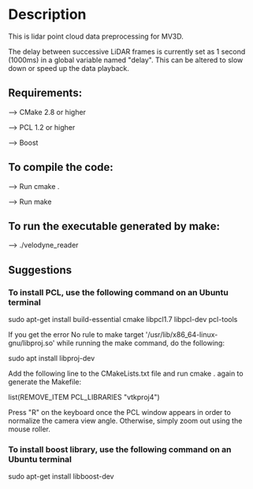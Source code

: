 # Description

This is lidar point cloud data preprocessing for MV3D.

The delay between successive LiDAR frames is currently set as 1 second (1000ms) in a global variable named "delay". This can be altered to slow down or speed up the data playback.

## Requirements:

--> CMake 2.8 or higher

--> PCL 1.2 or higher

--> Boost


## To compile the code:

--> Run cmake .

--> Run make

## To run the executable generated by make:

--> ./velodyne_reader

## Suggestions

### To install PCL, use the following command on an Ubuntu terminal

sudo apt-get install build-essential cmake libpcl1.7 libpcl-dev pcl-tools

If you get the error No rule to make target '/usr/lib/x86_64-linux-gnu/libproj.so' while running the make command, do the following:

sudo apt install libproj-dev
    
Add the following line to the CMakeLists.txt file and run cmake . again to generate the Makefile:
		
list(REMOVE_ITEM PCL_LIBRARIES "vtkproj4")

Press "R" on the keyboard once the PCL window appears in order to normalize the camera view angle. Otherwise, simply zoom out using the mouse roller.

### To install boost library, use the following command on an Ubuntu terminal

sudo apt-get install libboost-dev
